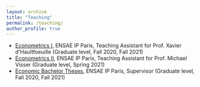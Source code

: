 ```yaml
---
layout: archive
title: "Teaching"
permalink: /teaching/
author_profile: true
---
```


<!---## Teaching--->

- [Econometrics I](https://www.ensae.fr/en/courses/econometrics-1/), ENSAE IP Paris, Teaching Assistant for Prof. Xavier d'Haultfoeuille (Graduate level, Fall 2020, Fall 2021)
- [Econometrics II](https://www.ensae.fr/en/courses/econometrics-2/), ENSAE IP Paris, Teaching Assistant for Prof. Michael Visser (Graduate level, Spring 2021)
- [Economic Bachelor Theses](https://www.ensae.fr/en/courses/economics-paper/), ENSAE IP Paris, Supervisor (Graduate level, Fall 2020, Fall 2021)
